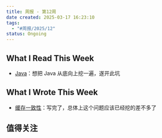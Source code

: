 ```yaml
---
title: 周报 - 第12周
date created: 2025-03-17 16:23:10
tags:
  - "#周报/2025/12"
status: Ongoing
---
```


## What I Read This Week

- [Java](../Wiki/Java.md)：想把 Java 从底向上挖一遍，遂开此坑

## What I Wrote This Week

- [缓存一致性](../Wiki/缓存一致性.md)：写完了，总体上这个问题应该已经挖的差不多了

## 值得关注
